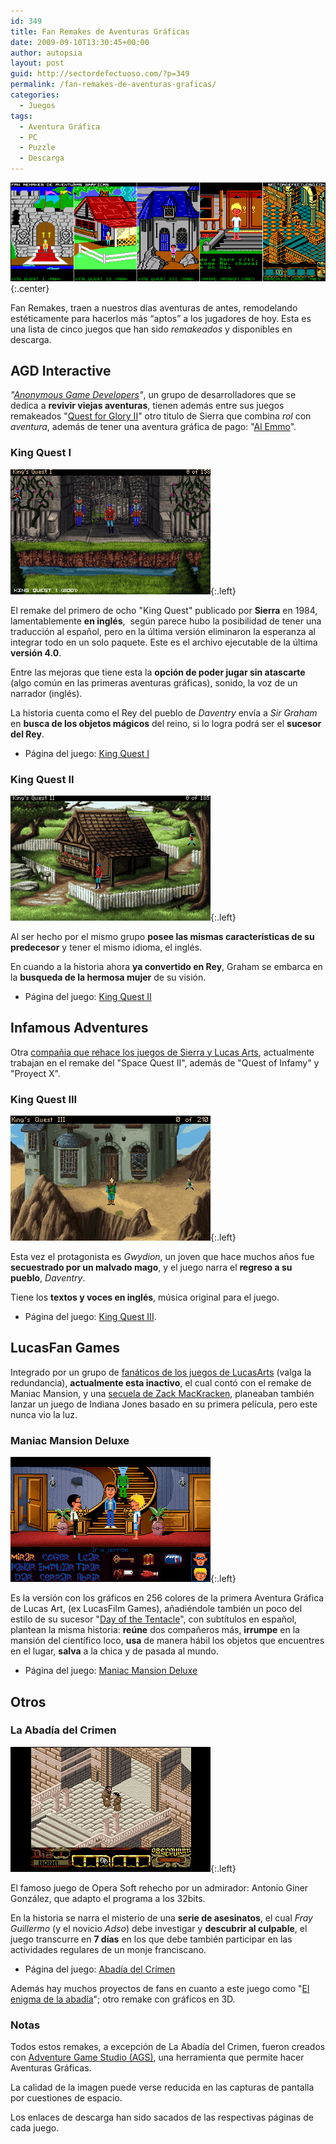 ```yaml
---
id: 349
title: Fan Remakes de Aventuras Gráficas
date: 2009-09-10T13:30:45+00:00
author: autopsia
layout: post
guid: http://sectordefectuoso.com/?p=349
permalink: /fan-remakes-de-aventuras-graficas/
categories:
  - Juegos
tags:
  - Aventura Gráfica
  - PC
  - Puzzle
  - Descarga
---
```

![Fan Remakes de Aventuras Gráficas](/assets/images/2009/09/remakefansav640.png){:.center}

  Fan Remakes, traen a nuestros días aventuras de antes, remodelando estéticamente para hacerlos más &#8220;aptos&#8221; a los jugadores de hoy. Esta es una lista de cinco juegos que han sido _remakeados_ y disponibles en descarga.
  <!--more-->

## AGD Interactive
  _"[Anonymous Game Developers](http://www.agdinteractive.com/)"_, un grupo de desarrolladores que se dedica a **revivir viejas aventuras**, tienen además entre sus juegos remakeados "[Quest for Glory II](http://www.agdinteractive.com/games/qfg2/)" otro titulo de Sierra que combina _rol_ con _aventura_, además de tener una aventura gráfica de pago: "[Al Emmo](http://www.alemmo.com/)".


###  King Quest I

  ![King Quest I](/assets/images/2009/09/kq1.png){:.left}

  El remake del primero de ocho "King Quest" publicado por **Sierra** en 1984, lamentablemente **en inglés**,  según parece hubo la posibilidad de tener una traducción al español, pero en la última versión eliminaron la esperanza al integrar todo en un solo paquete. Este es el archivo ejecutable de la última **versión 4.0**.


  Entre las mejoras que tiene esta la **opción de poder jugar sin atascarte** (algo común en las primeras aventuras gráficas), sonido, la voz de un narrador (inglés).


  La historia cuenta como el Rey del pueblo de _Daventry_ envía a _Sir Graham_ en **busca de los objetos mágicos** del reino, si lo logra podrá ser el **sucesor del Rey**.


  * Página del juego: [King Quest I](http://www.agdinteractive.com/games/kq1/)


### King Quest II

  ![King Quest II](/assets/images/2009/09/kq2.png){:.left}

  Al ser hecho por el mismo grupo **posee las mismas características de su predecesor** y tener el mismo idioma, el inglés.


  En cuando a la historia ahora **ya convertido en Rey**, Graham se embarca en la **busqueda de la hermosa mujer** de su visión.


  * Página del juego: [King Quest II](http://www.agdinteractive.com/games/kq2/)


## Infamous Adventures

  Otra [compañia que rehace los juegos de Sierra y Lucas Arts](http://www.infamous-adventures.com/), actualmente trabajan en el remake del "Space Quest II", además de "Quest of Infamy" y "Proyect X".


### King Quest III

  ![King Quest III](/assets/images/2009/09/kq3.png){:.left}

  Esta vez el protagonista es _Gwydion_, un joven que hace muchos años fue **secuestrado por un malvado mago**, y el juego narra el **regreso a su pueblo**, _Daventry_.

  Tiene los **textos y voces en inglés**, música original para el juego.

  * Página del juego: [King Quest III](http://www.infamous-adventures.com/kq3/index.php).

## LucasFan Games

  Integrado por un grupo de [fanáticos de los juegos de LucasArts](http://www.lucasfangames.de/) (valga la redundancia), **actualmente esta inactivo**, el cual contó con el remake de Maniac Mansion, y una [secuela de Zack MacKracken](http://www.maniac-mansion-mania.com/index.php?option=com_content&task=view&id=120&Itemid=77), planeaban también lanzar un juego de Indiana Jones basado en su primera película, pero este nunca vio la luz.

###  Maniac Mansion Deluxe

  ![Maniac Mansion Deluxe](/assets/images/2009/09/mmd.png){:.left}

  Es la versión con los gráficos en 256 colores de la primera Aventura Gráfica de Lucas Art, (ex LucasFilm Games), añadiéndole también un poco del estilo de su sucesor "[Day of the Tentacle](http://es.wikipedia.org/wiki/Day_of_the_Tentacle)", con subtítulos en español, plantean la misma historia: **reúne** dos compañeros más, **irrumpe** en la mansión del científico loco, **usa** de manera hábil los objetos que encuentres en el lugar, **salva** a la chica y de pasada al mundo.

  *  Página del juego: [Maniac Mansion Deluxe](http://www.adventuregamestudio.co.uk/site/games/game/401/)

## Otros

### La Abadía del Crimen

  ![La Abadia del Crímen](/assets/images/2009/09/abadiarmk.png){:.left}

  El famoso juego de Opera Soft rehecho por un admirador: Antonio Giner González, que adapto el programa a los 32bits.


  En la historia se narra el misterio de una **serie de asesinatos**, el cual _Fray Guillermo_ (y el novicio _Adso_) debe investigar y **descubrir al culpable**, el juego transcurre en **7 días** en los que debe también participar en las actividades regulares de un monje franciscano.

  * Página del juego: [Abadía del Crímen](http://www.abadiadelcrimen.com/)

  Además hay muchos proyectos de fans en cuanto a este juego como "[El enigma de la abadía](http://www.elenigmadelaabadia.com/)"; otro remake con gráficos en 3D.


### Notas

  Todos estos remakes, a excepción de La Abadía del Crimen, fueron creados con [Adventure Game Studio (AGS)](http://www.adventuregamestudio.co.uk/), una herramienta que permite hacer Aventuras Gráficas.


  La calidad de la imagen puede verse reducida en las capturas de pantalla por cuestiones de espacio.


  Los enlaces de descarga han sido sacados de las respectivas páginas de cada juego.
